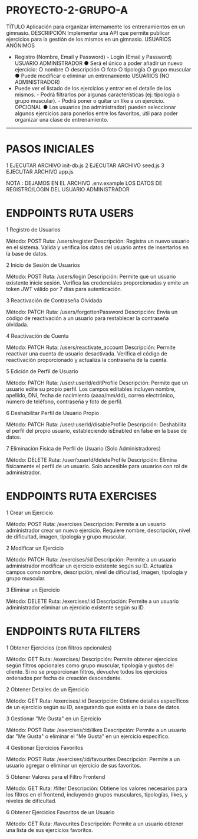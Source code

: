 # PROYECTO-2-GRUPO-A

TÍTULO
Aplicación para organizar internamente los entrenamientos en un gimnasio.
DESCRIPCIÓN
Implementar una API que permite publicar ejercicios para la gestión de los mismos en un
gimnasio.
USUARIOS ANÓNIMOS

- Registro (Nombre, Email y Password) - Login (Email y Password)
  USUARIO ADMINISTRADOR
  ● Será el único a poder añadir un nuevo ejercicio:
  ○ nombre
  ○ descripción
  ○ foto
  ○ tipología
  ○ grupo muscular
  ● Puede modificar o eliminar un entrenamiento
  USUARIOS (NO ADMINISTRADOR)
- Puede ver el listado de los ejercicios y entrar en el detalle de los mismos. - Podrá filtrarlos por algunas características (ej: tipología o grupo muscular). - Podrá poner o quitar un like a un ejercicio.
  OPCIONAL
  ● Los usuarios (no administrador) pueden seleccionar algunos ejercicios para ponerlos
  entre los favoritos, útil para poder organizar una clase de entrenamiento.

----------------------------------------------------------------------------------------------------------

# PASOS INICIALES

1 EJECUTAR ARCHIVO init-db.js
2 EJECUTAR ARCHIVO seed.js
3 EJECUTAR ARCHIVO app.js

NOTA : DEJAMOS EN EL ARCHIVO .env.example LOS DATOS DE REGISTRO/LOGIN DEL USUARIO ADMINISTRADOR

# ENDPOINTS RUTA USERS

1 Registro de Usuarios

Método: POST
Ruta: /users/register
Descripción: Registra un nuevo usuario en el sistema. Valida y verifica los datos del usuario antes de insertarlos en la base de datos.

2 Inicio de Sesión de Usuarios

Método: POST
Ruta: /users/login
Descripción: Permite que un usuario existente inicie sesión. Verifica las credenciales proporcionadas y emite un token JWT válido por 7 días para autenticación.

3 Reactivación de Contraseña Olvidada

Método: PATCH
Ruta: /users/forgottenPassword
Descripción: Envía un código de reactivación a un usuario para restablecer la contraseña olvidada.

4 Reactivación de Cuenta

Método: PATCH
Ruta: /users/reactivate_account
Descripción: Permite reactivar una cuenta de usuario desactivada. Verifica el código de reactivación proporcionado y actualiza la contraseña de la cuenta.

5 Edición de Perfil de Usuario

Método: PATCH
Ruta: /user/:userId/editProfile
Descripción: Permite que un usuario edite su propio perfil. Los campos editables incluyen nombre, apellido, DNI, fecha de nacimiento (aaaa/mm/dd), correo electrónico, número de teléfono, contraseña y foto de perfil.

6 Deshabilitar Perfil de Usuario Propio

Método: PATCH
Ruta: /user/:userId/disableProfile
Descripción: Deshabilita el perfil del propio usuario, estableciendo isEnabled en false en la base de datos.

7 Eliminación Física de Perfil de Usuario (Solo Administradores)

Método: DELETE
Ruta: /user/:userId/deleteProfile
Descripción: Elimina físicamente el perfil de un usuario. Solo accesible para usuarios con rol de administrador.

# ENDPOINTS RUTA EXERCISES

1 Crear un Ejercicio

Método: POST
Ruta: /exercises
Descripción: Permite a un usuario administrador crear un nuevo ejercicio. Requiere nombre, descripción, nivel de dificultad, imagen, tipología y grupo muscular.

2 Modificar un Ejercicio

Método: PATCH
Ruta: /exercises/:id
Descripción: Permite a un usuario administrador modificar un ejercicio existente según su ID. Actualiza campos como nombre, descripción, nivel de dificultad, imagen, tipología y grupo muscular.

3 Eliminar un Ejercicio

Método: DELETE
Ruta: /exercises/:id
Descripción: Permite a un usuario administrador eliminar un ejercicio existente según su ID.

# ENDPOINTS RUTA FILTERS

1 Obtener Ejercicios (con filtros opcionales)

Método: GET
Ruta: /exercises/
Descripción: Permite obtener ejercicios según filtros opcionales como grupo muscular, tipología y gustos del cliente. Si no se proporcionan filtros, devuelve todos los ejercicios ordenados por fecha de creación descendente.

2 Obtener Detalles de un Ejercicio

Método: GET
Ruta: /exercises/:id
Descripción: Obtiene detalles específicos de un ejercicio según su ID, asegurando que exista en la base de datos.

3 Gestionar "Me Gusta" en un Ejercicio

Método: POST
Ruta: /exercises/:id/likes
Descripción: Permite a un usuario dar "Me Gusta" o eliminar el "Me Gusta" en un ejercicio específico.

4 Gestionar Ejercicios Favoritos

Método: POST
Ruta: /exercises/:id/favourites
Descripción: Permite a un usuario agregar o eliminar un ejercicio de sus favoritos.

5 Obtener Valores para el Filtro Frontend

Método: GET
Ruta: /filter
Descripción: Obtiene los valores necesarios para los filtros en el frontend, incluyendo grupos musculares, tipologías, likes, y niveles de dificultad.

6 Obtener Ejercicios Favoritos de un Usuario

Método: GET
Ruta: /favourites
Descripción: Permite a un usuario obtener una lista de sus ejercicios favoritos.